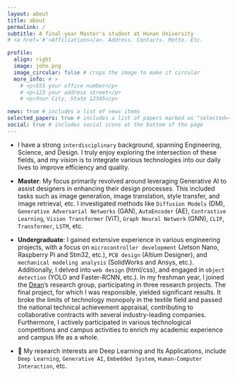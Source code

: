 ```yaml
---
layout: about
title: about
permalink: /
subtitle: A final-year Master's student at Hunan University
# <a href='#'>Affiliations</a>. Address. Contacts. Motto. Etc.

profile:
  align: right
  image: john.png
  image_circular: false # crops the image to make it circular
  more_info: # >
    # <p>555 your office number</p>
    # <p>123 your address street</p>
    # <p>Your City, State 12345</p>

news: true # includes a list of news items
selected_papers: true # includes a list of papers marked as "selected={true}"
social: true # includes social icons at the bottom of the page
---
```



- I have a strong `interdisciplinary` background, spanning Engineering, Science, and Design. I truly enjoy exploring the intersection of these fields, and my vision is to integrate various technologies into our daily lives to improve efficiency and quality.

- <b>Master</b>: My focus primarily revolved around leveraging Generative AI to assist designers in enhancing their design processes. This included tasks such as image generation, image translation, style transfer, and image retrieval, etc. I investigated methods like `Diffusion Models` (DM), `Generative Adversarial Networks` (GAN), `AutoEncoder` (AE), `Contrastive Learning`, `Vision Transformer` (ViT), `Graph Neural Network` (GNN), `CLIP`, `Transformer`, `LSTM`, etc.

- <b>Undergraduate</b>: I gained extensive experience in various engineering projects, with a focus on `microcontroller development` (Jetson Nano, Raspberry Pi and Stm32, etc.), `PCB design` (Altium Designer), and `mechanical modeling analysis` (SolidWorks and Ansys, etc.). Additionally, I delved into `web design` (html/css), and engaged in `object detection` (YOLO and Faster-RCNN, etc.). In my freshman year, I joined the [Dean](https://iai.dhu.edu.cn/2021/0525/c20255a281050/page.htm)’s</a> research group, participating in three research projects. The final project, for which I was responsible, yielded significant results. It broke the limits of technology monopoly in the textile field and passed the national technical achievement appraisal, contributing to collaborative contracts with several industry-leading companies. Furthermore, I actively participated in various technological competitions and campus activities to enrich my academic experience and campus life as a whole.

- 🔭 My research interests are Deep Learning and Its Applications, include `Deep Learning`, `Generative AI`, `Embedded System`, `Human-Computer Interaction`, etc.
